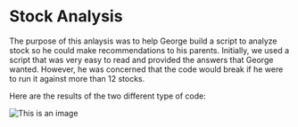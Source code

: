 # Stock Analysis

The purpose of this anlaysis was to help George build a script to analyze stock so he could make recommendations to his parents.  Initially, we used a script that was very easy to read and provided the answers that George wanted.  However, he was concerned that the code would break if he were to run it against more than 12 stocks.

Here are the results of the two different type of code:

![This is an image](https://myoctocat.com/assets/images/base-octocat.svg)
